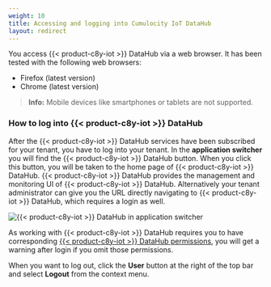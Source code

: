 ```yaml
---
weight: 10
title: Accessing and logging into Cumulocity IoT DataHub
layout: redirect
---
```


You access {{< product-c8y-iot >}} DataHub via a web browser. It has been tested with the following web browsers:

* Firefox (latest version)
* Chrome (latest version)

> **Info:** Mobile devices like smartphones or tablets are not supported.

### How to log into {{< product-c8y-iot >}} DataHub

After the {{< product-c8y-iot >}} DataHub services have been subscribed for your tenant, you have to log into your tenant. In the **application switcher** you will find the {{< product-c8y-iot >}} DataHub button. When you click this button, you will be taken to the home page of {{< product-c8y-iot >}} DataHub. {{< product-c8y-iot >}} DataHub provides the management and monitoring UI of {{< product-c8y-iot >}} DataHub. Alternatively your tenant administrator can give you the URL directly navigating to {{< product-c8y-iot >}} DataHub, which requires a login as well.

<img src="/images/datahub-guide/datahub-app-switcher.png" alt="{{< product-c8y-iot >}} DataHub in application switcher"  style="max-width: 100%">


As working with {{< product-c8y-iot >}} DataHub requires you to have corresponding [{{< product-c8y-iot >}} DataHub permissions](/datahub/setting-up-datahub/#defining-permissions), you will get a warning after login if you omit those permissions.

When you want to log out, click the **User** button at the right of the top bar and select **Logout** from the context menu.
